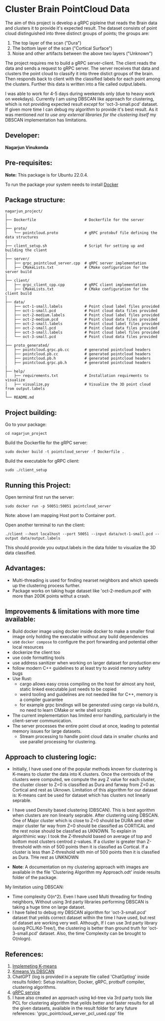 # Cluster Brain PointCloud Data

The aim of this project is develop a gRPC pipleine that reads the Brain data and clusters it to provide it's expected result. The dataset consists of point cloud distinguished into three distinct groups of points; the groups are:<br />
1. The top layer of the scan ("Dura")<br />
2. The bottom layer of the scan ("Cortical Surface")<br />
3. Noise and other artifacts between the above two layers ("Unknown")<br />

The project requires me to build a gRPC server-client. The client reads the data and sends a request to gRPC server. The server receives that data and clusters the point cloud to classify it into three distict groups of the brain. Then responds back to client with the classified labels for each point among the clusters. Further this data is written into a file called output.labels.<br />

I was able to work for 4-5 days during weekends only (due to heavy work on weekdays). Currently I am using DBSCAN like approach for clustering, which is not providing expected result *except* for 'oct-3-small.pcd' dataset. If given more time I can debug my algorithm to provide it's best result. As it was mentioned *not to use any external libraries for the clustering itself* my DBSCAN implementation has limitations. <br />


## Developer: 

**Nagarjun Vinukonda**

## Pre-requisites:

**Note:** This package is for Ubuntu 22.0.4.<br />

To run the package your system needs to install [Docker](https://www.digitalocean.com/community/tutorials/how-to-install-and-use-docker-on-ubuntu-22-04)

## Package structure:

```
nagarjun_project/
│
├── Dockerfile                      # Dockerfile for the server
|
├── proto/
│   └── pointcloud.proto            # gRPC protobuf file defining the data structures 
|
├── client_setup.sh                 # Script for setting up and building the client
|
├── server/
│   ├── grpc_pointcloud_server.cpp  # gRPC server implementation
│   ├── CMakeLists.txt              # CMake configuration for the server build
│
├── client/
│   ├── grpc_client_cpp.cpp         # gRPC client implementation
│   ├── CMakeLists.txt              # CMake configuration for the client build
│
├── data/
│   ├── oct-1-small.labels          # Point cloud label files provided
│   ├── oct-1-small.pcd             # Point cloud data files provided
│   ├── oct-2-medium.labels         # Point cloud label files provided
│   ├── oct-2-medium.pcd            # Point cloud data files provided
│   ├── oct-2-small.labels          # Point cloud label files provided
│   ├── oct-2-small.pcd             # Point cloud data files provided
│   ├── oct-3-small.labels          # Point cloud label files provided
│   └── oct-3-small.pcd             # Point cloud data files provided
|
├── proto_generated/
│   ├── pointcloud.grpc.pb.cc       # generated pointcloud headers
│   ├── pointcloud.pb.cc            # generated pointcloud headers
│   ├── pointcloud.pb.h             # generated pointcloud headers
│   ├── pointcloud.grpc.pb.h        # generated pointcloud headers
|
├── help/
│   ├── requirements.txt            # Installation requirments to visualize 
│   ├── visualize,py                # Visualize the 3D point cloud from output.labels
|
└── README.md   
```

## Project building:

Go to your package:<br />

```
cd nagarjun_project
```

Build the Dockerfile for the gRPC server:<br />

```
sudo docker build -t pointcloud_server -f Dockerfile .
```

Build the executable for gRPC client:<br />

```
sudo ./client_setup
```


## Running this Project:

Open terminal first run the server:<br />
```
sudo docker run -p 50051:50051 pointcloud_server 
```

Note: above I am mapping Host port to Container port.<br />


Open another terminal to run the client:<br />
```
./client --host localhost --port 50051 --input data/oct-1-small.pcd --output data/output.labels 
```

This should provide you output.labels in the data folder to visualize the 3D data classified.


## Advantages:
- Multi-threading is used for finding nearset neighbors and which speeds up the clustering process further. 
- Package works on taking huge dataset like 'oct-2-medium.pcd' with more than 200K points withut a crash. 

## Improvements & limitations with more time available:

- Build docker image using docker inside docker to make a smaller final image only holding the executable without any build dependencies<br />
- use `docker compose` to configure the port forwarding and potential other local resources<br />
- dockerize the client too<br />
- use code formatting tools<br />
- use address sanitizer when working on larger dataset for production env <br />
- follow modern C++ guidelines to at least try to avoid memory safety bugs<br />
- Use Rust:<br />
  - cargo allows easy cross compiling on the host for almost any host, static linked executable just needs to be copied<br />
  - weird tooling and guidelines are not needed like for C++, memory is a compiler guarantee<br />
  - for example grpc bindings will be generated using cargo via build.rs, no need to learn CMake or write shell scripts<br />
- The current implementation has limited error handling, particularly in the client-server communication. <br />
- The server processes the entire point cloud at once, leading to potential memory issues for large datasets.<br />
  - Stream processing to handle point cloud data in smaller chunks and use parallel processing for clustering.<br />


## Approach to clustering logic:

- Initially, I have used one of the popular methods known for clustering is K-means to cluster the data into K clusters. Once the centroids of the clusters were computed, we compute the avg Z value for each cluster, the cluster closer to Z=0 is classified as Dura and farway from Z=0 as Cortical and rest as Uknown. Limitation of this algorithm for our dataset is: K-means cant be used for dataset which has clusters not linearly seprable.<br />

- I have used Density based clustering (DBSCAN). This is best agorithm when clusters are non linearly seprable. After clustering using DBSCAN. One of Major cluster which is close to Z=0 should be DURA and other major cluster far way from Z=0 should be classified as CORTICAL and the rest noise should be classfied as UKNOWN. To explain in algorithimic way: I took the Z-threshold based on average of top and bottom most clusters centrod z-values. If a cluster is greater than Z-threshold with min of 500 points then it is classfied as Cortical. If a cluster is less than Z-threshold with min of 500 points then it is classfied as Dura. THe rest as UNKNOWN <br />

- **Note**: A documentation on my clustering approach with images are available in the file 'Clustering Algorithm my Approach.odt' inside results folder of the package. <br />

My limitation using DBSCAN:<br />
- Time complexity O(n^2). Even I have used Multi threading for finding neighbors, Without using 3rd party libraries performing DBSCAN is taking a huge time on large dataset.<br />
- I have failed to debug my DBSCAN algorithm for 'oct-3-small.pcd' dataset that yeilds correct dataset within the time I have used, but rest of dataset are working very well. Although, If I can use 3rd party library (using PCL/Kd-Tree/), the clustering is better than ground truth for 'oct-3-small.pcd' dataset. Also, the time Complexity can be brought to O(nlogn). <br />


## References:

1. [Implemeting K-means](https://reasonabledeviations.com/2019/10/02/k-means-in-cpp/)
2. [Kmeans Vs DBSCAN](https://nzlul.medium.com/clustering-method-using-k-means-hierarchical-and-dbscan-using-python-5ca5721bbfc3)
3. ChatGPT (log is provided in a seprate file called 'ChatGptlog' inside results folder): Setup installtion; Docker, gRPC, protbuff compiler, clustering algorithms.
4. [gRPC service](https://grpc.io/docs/languages/cpp/basics/)
5. I have also created an approach using kd-tree via 3rd party tools like PCL for clustering algorithm that yeilds better and faster results for all the given datasets, available in the result folder for any future references: 'grpc_pointcloud_server_pcl_used.cpp' file
